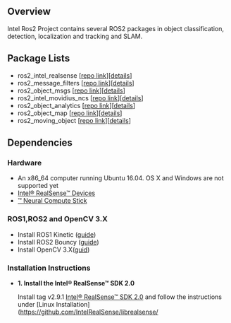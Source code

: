 ## Overview

Intel Ros2 Project contains several ROS2 packages in object classification, detection, localization and tracking and SLAM.

## Package Lists

* ros2_intel_realsense [[repo link](https://github.com/intel/ros2_intel_realsense)][[details]()]
* ros2_message_filters [[repo link](https://github.com/intel/ros2_message_filters)][[details]()]
* ros2_object_msgs [[repo link](https://github.com/intel/ros2_object_msgs)][[details]()]
* ros2_intel_movidius_ncs [[repo link](https://github.com/intel/ros2_intel_movidius_ncs)][[details]()]
* ros2_object_analytics [[repo link](https://github.com/intel/ros2_object_analytics)][[details]()]
* ros2_object_map [[repo link](https://github.com/intel/ros2_object_map)][[details]()]
* ros2_moving_object [[repo link](https://github.com/intel/ros2_moving_object)][[details]()]

## Dependencies

### Hardware

* An x86_64 computer running Ubuntu 16.04. OS X and Windows are not supported yet
* [Intel® RealSense™ Devices](https://realsense.intel.com/)  
* [™ Neural Compute Stick](https://developer.movidius.com/)

### ROS1,ROS2 and OpenCV 3.X

* Install ROS1 Kinetic ([guide](wiki.ros.org/kinetic/Installation/Ubuntu))
* Install ROS2 Bouncy  ([guide](https://github.com/ros2/ros2/wiki/Linux-Install-Debians))
* Install OpenCV 3.X([guid](https://docs.opencv.org/3.3.0/d7/d9f/tutorial_linux_install.html))

### Installation Instructions

* **1. Install the Intel® RealSense™ SDK 2.0**

    Install tag v2.9.1 [Intel&reg; RealSense&trade; SDK 2.0](https://github.com/IntelRealSense/librealsense/tree/v2.9.1) and follow the instructions under [Linux Installation](https://github.com/IntelRealSense/librealsense/
